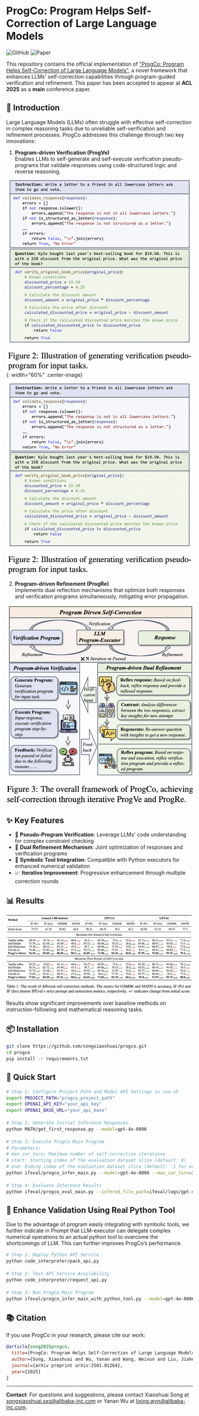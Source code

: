 # ProgCo: Program Helps Self-Correction of Large Language Models

![GitHub](https://img.shields.io/badge/license-MIT-blue) ![Paper](https://img.shields.io/badge/Paper-Arxiv-<COLOR>.svg)

This repository contains the official implementation of ["ProgCo: Program Helps Self-Correction of Large Language Models"](https://arxiv.org/abs/2501.01264), a novel framework that enhances LLMs' self-correction capabilities through program-guided verification and refinement. This paper has been accepted to appear at **ACL 2025** as a **main** conference paper.

## 📖 Introduction

Large Language Models (LLMs) often struggle with effective self-correction in complex reasoning tasks due to unreliable self-verification and refinement processes. ProgCo addresses this challenge through two key innovations:

1. **Program-driven Verification (ProgVe)**  
   Enables LLMs to self-generate and self-execute verification pseudo-programs that validate responses using code-structured logic and reverse reasoning.

![Verification Pseudo-program Introduction](figs/introduction.png){: width="60%" .center-image}
  
![Verification Pseudo-program Introduction](figs/introduction.png)

2. **Program-driven Refinement (ProgRe)**  
   Implements dual reflection mechanisms that optimize both responses and verification programs simultaneously, mitigating error propagation.

![ProgCo Framework](figs/framework.png)

## ✨ Key Features

- 🧩 **Pseudo-Program Verification**: Leverage LLMs' code understanding for complex constraint checking
- 🔄 **Dual Refinement Mechanism**: Joint optimization of responses and verification programs
- 🧠 **Symbolic Tool Integration**: Compatible with Python executors for enhanced numerical validation
- 📈 **Iterative Improvement**: Progressive enhancement through multiple correction rounds

## 📊 Results

![Main Results](figs/main_results.png)

Results show significant improvements over baseline methods on instruction-following and mathematical reasoning tasks.

## 📦 Installation

```bash
git clone https://github.com/songxiaoshuai/progco.git
cd progco
pip install -r requirements.txt
```

## 🚀 Quick Start

```bash
# Step 1: Configure Project Path and Model API Settings in run.sh
export PROJECT_PATH="progco_project_path"
export OPENAI_API_KEY="your_api_key"
export OPENAI_BASE_URL="your_api_base"

# Step 2: Generate Initial Inference Responses
python MATH/get_first_response.py --model=gpt-4o-0806

# Step 3: Execute ProgCo Main Program
# Parameters:
# max_cur_turn: Maximum number of self-correction iterations
# start: Starting index of the evaluation dataset slice (default: 0)
# end: Ending index of the evaluation dataset slice (default: -1 for entire dataset)
python ifeval/progco_infer_main.py --model=gpt-4o-0806 --max_cur_turn=3 --start=0 --end=-1

# Step 4: Evaluate Inference Results
python ifeval/progco_eval_main.py --infered_file_path=ifeval/logs/gpt-4o-0806/infered/your_infered_file_name.json
```

## 🔧 Enhance Validation Using  Real Python Tool 

Due to the advantage of program easily integrating with symbolic tools, we further indicate in Prompt that LLM-executor can delegate complex numerical operations to an actual python tool to overcome the shortcomings of LLM. This can further improves ProgCo’s performance.

```bash
# Step 1: Deploy Python API Service
python code_interpreter/pack_api.py

# Step 2: Test API Service Availability
python code_interpreter/request_api.py

# Step 3: Run ProgCo Main Program
python ifeval/progco_infer_main_with_python_tool.py --model=gpt-4o-0806 --max_cur_turn=3 --start=0 --end=-1
```






## 📚 Citation

If you use ProgCo in your research, please cite our work:

```bibtex
@article{song2025progco,
  title={ProgCo: Program Helps Self-Correction of Large Language Models},
  author={Song, Xiaoshuai and Wu, Yanan and Wang, Weixun and Liu, Jiaheng and Su, Wenbo and Zheng, Bo},
  journal={arXiv preprint arXiv:2501.01264},
  year={2025}
}
```

---

**Contact**: For questions and suggestions, please contact Xiaoshuai Song at [songxiaoshuai.sxs@alibaba-inc.com](mailto:songxiaoshuai.sxs@alibaba-inc.com) or Yanan Wu at [lixing.wyn@alibaba-inc.com](mailto:lixing.wyn@alibaba-inc.com).

